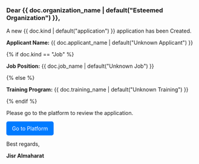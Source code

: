 <h3>Dear {{ doc.organization_name | default("Esteemed Organization") }},</h3>

<p>A new {{ doc.kind | default("application") }} application has been Created.</p>

<p><strong>Applicant Name:</strong> {{ doc.applicant_name | default("Unknown Applicant") }}</p>

{% if doc.kind == "Job" %}
<p><strong>Job Position:</strong> {{ doc.job_name | default("Unknown Job") }}</p>
{% else %}
<p><strong>Training Program:</strong> {{ doc.training_name | default("Unknown Training") }}</p>
{% endif %}

<p>Please go to the platform to review the application.</p>

<p><a href="{{ doc.platform_url | default('#') }}" style="display: inline-block; padding: 10px 15px; background-color: #007bff; color: #ffffff; text-decoration: none; border-radius: 5px;">Go to Platform</a></p>

<p>Best regards,</p>
<p><strong>Jisr Almaharat</strong></p>
